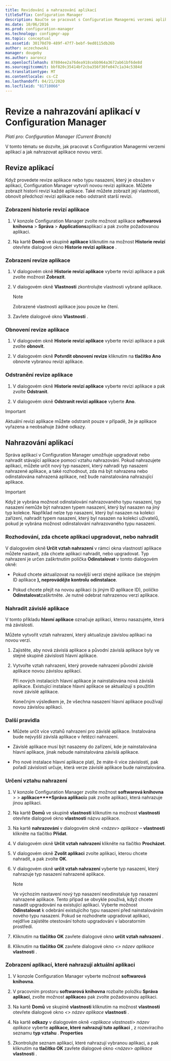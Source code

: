 ```yaml
---
title: Revidování a nahrazování aplikací
titleSuffix: Configuration Manager
description: Naučte se pracovat s Configuration Managermi verzemi aplikací a nahrazovat aplikace.
ms.date: 10/06/2016
ms.prod: configuration-manager
ms.technology: configmgr-app
ms.topic: conceptual
ms.assetid: 30170d70-489f-47f7-bebf-9ed0115db26b
author: aczechowski
manager: dougeby
ms.author: aaroncz
ms.openlocfilehash: 87804ee2a76dea918cebb964a3672ab61bf6de8d
ms.sourcegitcommit: bbf820c35414bf2cba356f30fe047c1a34c5384d
ms.translationtype: MT
ms.contentlocale: cs-CZ
ms.lasthandoff: 04/21/2020
ms.locfileid: "81710066"
---
```

# <a name="revise-and-supersede-applications-in-configuration-manager"></a>Revize a nahrazování aplikací v Configuration Manager

*Platí pro: Configuration Manager (Current Branch)*

V tomto tématu se dozvíte, jak pracovat s Configuration Managermi verzemi aplikací a jak nahrazovat aplikace novou verzí.  

##  <a name="application-revisions"></a> Revize aplikací  
 Když provedete revize aplikace nebo typu nasazení, který je obsažen v aplikaci, Configuration Manager vytvoří novou revizi aplikace. Můžete zobrazit historii revizí každé aplikace. Také můžete zobrazit její vlastnosti, obnovit předchozí revizi aplikace nebo odstranit starší revizi.  

### <a name="to-display-an-application-revision-history"></a>Zobrazení historie revizí aplikace  

1.  V konzole Configuration Manager zvolte možnost aplikace **softwarová knihovna** > **Správa** > **Applications**aplikací a pak zvolte požadovanou aplikaci.  

3.  Na kartě **Domů** ve skupině **aplikace** kliknutím na možnost **Historie revizí** otevřete dialogové okno **Historie revizí aplikace** .  

### <a name="to-view-an-application-revision"></a>Zobrazení revize aplikace  

1.  V dialogovém okně **Historie revizí aplikace** vyberte revizi aplikace a pak zvolte možnost **Zobrazit**.  

2.  V dialogovém okně **Vlastnosti** zkontrolujte vlastnosti vybrané aplikace.  

    > [!NOTE]  
    >  Zobrazené vlastnosti aplikace jsou pouze ke čtení.  

3.  Zavřete dialogové okno **Vlastnosti** .  

### <a name="to-restore-an-application-revision"></a>Obnovení revize aplikace  

1.  V dialogovém okně **Historie revizí aplikace** vyberte revizi aplikace a pak zvolte **obnovit**.  

2.  V dialogovém okně **Potvrdit obnovení revize** kliknutím na **tlačítko Ano** obnovte vybranou revizi aplikace.  

### <a name="to-delete-an-application-revision"></a>Odstranění revize aplikace  

1.  V dialogovém okně **Historie revizí aplikace** vyberte revizi aplikace a pak zvolte **Odstranit**.  

2.  V dialogovém okně **Odstranit revizi aplikace** vyberte **Ano**.  

> [!IMPORTANT]  
>  Aktuální revizi aplikace můžete odstranit pouze v případě, že je aplikace vyřazena a neobsahuje žádné odkazy.  

##  <a name="application-supersedence"></a> Nahrazování aplikací  
 Správa aplikací v Configuration Manager umožňuje upgradovat nebo nahradit stávající aplikace pomocí vztahu nahrazování. Pokud nahrazujete aplikaci, můžete určit nový typ nasazení, který nahradí typ nasazení nahrazené aplikace, a také rozhodnout, zda má být nahrazena nebo odinstalována nahrazená aplikace, než bude nainstalována nahrazující aplikace.  

> [!IMPORTANT]  
>  Když je vybrána možnost odinstalování nahrazovaného typu nasazení, typ nasazení nemůže být nahrazen typem nasazení, který byl nasazen na jiný typ kolekce.  Například nelze typ nasazení, který byl nasazen na kolekci zařízení, nahradit typem nasazení, který byl nasazen na kolekci uživatelů, pokud je vybrána možnost odinstalování nahrazovaného typu nasazení.  

### <a name="decide-whether-to-upgrade-or-replace-an-application"></a>Rozhodování, zda chcete aplikaci upgradovat, nebo nahradit  
 V dialogovém okně **Určit vztah nahrazení** v rámci okna vlastností aplikace můžete nastavit, zda chcete aplikaci nahradit, nebo upgradovat. Typ nahrazení je určen zaškrtnutím políčka **Odinstalovat** v tomto dialogovém okně:  

-   Pokud chcete aktualizovat na novější verzi stejné aplikace (se stejným ID aplikace **), neprovádějte kontrolu** **odinstalace**.  

-   Pokud chcete přejít na novou aplikaci (s jiným ID aplikace ID), políčko **Odinstalovat**zaškrtněte. Je nutné odebrat nahrazenou verzi aplikace.  

### <a name="supersede-dependent-applications"></a>Nahradit závislé aplikace  
 V tomto příkladu **hlavní aplikace** označuje aplikaci, kterou nasazujete, která má závislosti.  

 Můžete vytvořit vztah nahrazení, který aktualizuje závislou aplikaci na novou verzi.  

1. Zajistěte, aby nová závislá aplikace a původní závislá aplikace byly ve stejné skupině závislostí hlavní aplikace.  

2. Vytvořte vztah nahrazení, který provede nahrazení původní závislé aplikace novou závislou aplikací.  

   Při nových instalacích hlavní aplikace je nainstalována nová závislá aplikace. Existující instalace hlavní aplikace se aktualizují s použitím nové závislé aplikace.  

   Konečným výsledkem je, že všechna nasazení hlavní aplikace používají novou závislou aplikaci.  

### <a name="further-considerations"></a>Další pravidla  

-   Můžete určit více vztahů nahrazení pro závislé aplikace. Instalována bude nejvyšší závislá aplikace v řetězci nahrazení.  

-   Závislé aplikace musí být nasazeny do zařízení, kde je nainstalována hlavní aplikace, jinak nebude nainstalována závislá aplikace.  

-   Pro nové instalace hlavní aplikace platí, že máte-li více závislostí, pak pořadí závislostí určuje, která verze závislé aplikace bude nainstalována.  

### <a name="to-specify-a-supersedence-relationship"></a>Určení vztahu nahrazení  

1.  V konzole Configuration Manager zvolte možnost **softwarová knihovna** >  > **aplikace****Správa aplikací**a pak zvolte aplikaci, která nahrazuje jinou aplikaci.  

3.  Na kartě **Domů** ve skupině **vlastnosti** kliknutím na možnost **vlastnosti** otevřete dialogové okno **vlastnosti** názvu aplikace.  

4.  Na kartě **nahrazování** v dialogovém okně *<název\> aplikace* – **vlastnosti** klikněte na tlačítko **Přidat**.  

5.  V dialogovém okně **Určit vztah nahrazení** klikněte na tlačítko **Procházet**.  

6.  V dialogovém okně **Zvolit aplikaci** zvolte aplikaci, kterou chcete nahradit, a pak zvolte **OK**.  

7.  V dialogovém okně **určit vztah nahrazení** vyberte typ nasazení, který nahrazuje typ nasazení nahrazené aplikace.  

    > [!NOTE]  
    >  Ve výchozím nastavení nový typ nasazení neodinstaluje typ nasazení nahrazené aplikace. Tento případ se obvykle používá, když chcete nasadit upgradování na existující aplikaci. Vyberte možnost **Odinstalovat** k odebrání existujícího typu nasazení před nainstalováním nového typu nasazení. Pokud se rozhodnete upgradovat aplikaci, nejdříve zajistěte otestování tohoto upgradování v laboratorním prostředí.  

8.  Kliknutím na **tlačítko OK** zavřete dialogové okno **určit vztah nahrazení** .  

9. Kliknutím na **tlačítko OK** zavřete dialogové okno *<\> název aplikace* **vlastnosti** .  

### <a name="to-display-applications-that-supersede-the-current-application"></a>Zobrazení aplikací, které nahrazují aktuální aplikaci  

1.  V konzole Configuration Manager vyberte možnost **softwarová knihovna**.  

2.  V pracovním prostoru **softwarová knihovna** rozbalte položku **Správa aplikací**, zvolte možnost **aplikace**a pak zvolte požadovanou aplikaci.  

3.  Na kartě **Domů** ve skupině **vlastnosti** kliknutím na možnost **vlastnosti** otevřete dialogové okno *<\> název aplikace* **vlastnosti** .  

4.  Na kartě **odkazy** v dialogovém okně *<aplikace vlastnosti\> název aplikace* vyberte **aplikace, které nahrazují tuto aplikaci** , z rozevíracího seznamu **typ vztahu** . **Properties**  

5.  Zkontrolujte seznam aplikací, které nahrazují vybranou aplikaci, a pak kliknutím na **tlačítko OK** zavřete dialogové okno *<název\> aplikace* **vlastnosti** .  
